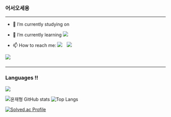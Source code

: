 ### 어서오세용
---
- 🔭 I’m currently studying on 
- 🌱 I’m currently learning <img src="https://img.shields.io/badge/-A8B9CC?style=flat-square&logo=c&logoColor=white"/> <!--<img src="https://img.shields.io/badge/Python-3776AB?style=for-the-badge&logo=Python&logoColor=white"> <img src="https://img.shields.io/badge/JAVA-007396?style=for-the-badge&logo=java&logoColor=white">-->

- 📫 How to reach me: <a href="mailto:yoonwogud@gmail.com"><img src="https://img.shields.io/badge/Yoonwogud@gmail.com-EA4335?style=flat-square&logo=Gmail&logoColor=white&link=mailto:yoonwogud@gmail.com"/></a>
<a href="https://www.instagram.com/wogud210210/">   <img 
             src="http://img.shields.io/badge/wogud210210-white?style=flat&logo=Instagram&link=https://www.instagram.com/wogud210210/"
             style="height : auto; margin-left : 10px; margin-right : 10px;"/>
</a>
<a href="https://hits.seeyoufarm.com"><img src="https://hits.seeyoufarm.com/api/count/incr/badge.svg?url=https%3A%2F%2Fgithub.com%2Fblue1220&count_bg=%230A8902&title_bg=%23000000&icon=microbit.svg&icon_color=%23FF0000&title=%EB%B0%A9%EB%AC%B8%EC%9E%90+%EC%88%98&edge_flat=true"/></a>
        
        
###
---
### Languages !!

<img src="https://img.shields.io/badge/-A8B9CC?style=flat-square&logo=C&logoColor=white"/>

![윤재형 GitHub stats](https://github-readme-stats.vercel.app/api?username=wogud1220&show_icons=true&theme=tokyonight)            ![Top Langs](https://github-readme-stats.vercel.app/api/top-langs/?username=wogud1220&langs_count=10&layout=compact&theme=tokyonight&(https://github.com/wogud1220/github-readme-stats))


[![Solved.ac Profile](http://mazassumnida.wtf/api/v2/generate_badge?boj=blue1220)](https://solved.ac/blue1220/)
